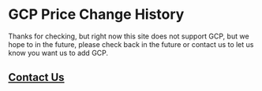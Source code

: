 # GCP Price Change History

Thanks for checking, but right now this site does not support GCP, but we hope to in the future, please check back in the future or contact us to let us know you want us to add GCP.

## [Contact Us](about.md#contact-us)
